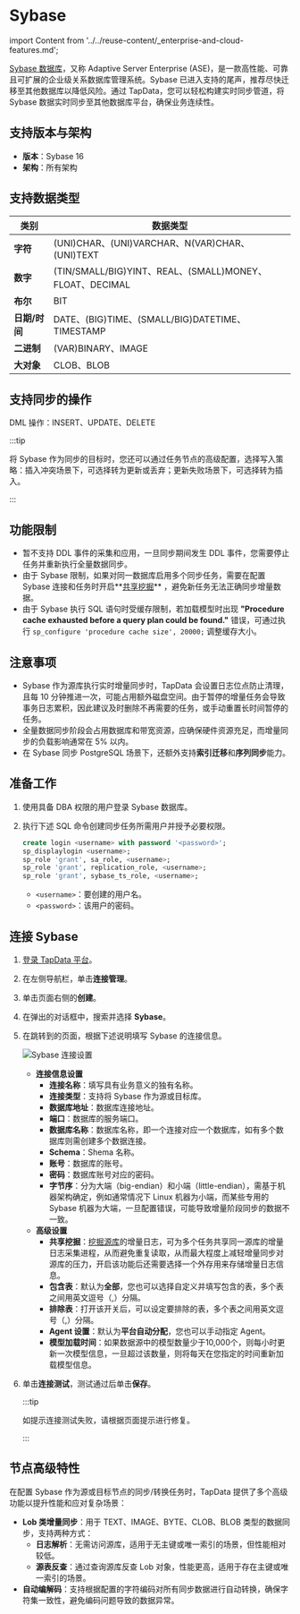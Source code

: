# Sybase

import Content from '../../reuse-content/_enterprise-and-cloud-features.md';

<Content />

[Sybase 数据库](https://infocenter.sybase.com/help/index.jsp)，又称 Adaptive Server Enterprise (ASE)，是一款高性能、可靠且可扩展的企业级关系数据库管理系统。Sybase 已进入支持的尾声，推荐尽快迁移至其他数据库以降低风险。通过 TapData，您可以轻松构建实时同步管道，将 Sybase 数据实时同步至其他数据库平台，确保业务连续性。

## 支持版本与架构

* **版本**：Sybase 16
* **架构**：所有架构

## 支持数据类型

| **类别**      | **数据类型**                                            |
| ------------- | ------------------------------------------------------- |
| **字符**      | (UNI)CHAR、(UNI)VARCHAR、N(VAR)CHAR、(UNI)TEXT          |
| **数字**      | (TIN/SMALL/BIG)YINT、REAL、(SMALL)MONEY、FLOAT、DECIMAL |
| **布尔**      | BIT                                                     |
| **日期/时间** | DATE、(BIG)TIME、(SMALL/BIG)DATETIME、TIMESTAMP         |
| **二进制**    | (VAR)BINARY、IMAGE                                      |
| **大对象**    | CLOB、BLOB                                              |

## 支持同步的操作

DML 操作：INSERT、UPDATE、DELETE

:::tip

将 Sybase 作为同步的目标时，您还可以通过任务节点的高级配置，选择写入策略：插入冲突场景下，可选择转为更新或丢弃；更新失败场景下，可选择转为插入。

:::

## 功能限制

- 暂不支持 DDL 事件的采集和应用，一旦同步期间发生 DDL 事件，您需要停止任务并重新执行全量数据同步。
- 由于 Sybase 限制，如果对同一数据库启用多个同步任务，需要在配置 Sybase 连接和任务时开启**[共享挖掘](../../user-guide/advanced-settings/share-mining.md)** ，避免新任务无法正确同步增量数据。
- 由于 Sybase 执行 SQL 语句时受缓存限制，若加载模型时出现 **"Procedure cache exhausted before a query plan could be found."** 错误，可通过执行 `sp_configure 'procedure cache size', 20000;` 调整缓存大小。

## 注意事项

- Sybase 作为源库执行实时增量同步时，TapData 会设置日志位点防止清理，且每 10 分钟推进一次，可能占用额外磁盘空间。由于暂停的增量任务会导致事务日志累积，因此建议及时删除不再需要的任务，或手动重置长时间暂停的任务。
- 全量数据同步阶段会占用数据库和带宽资源，应确保硬件资源充足，而增量同步的负载影响通常在 5% 以内。
- 在 Sybase 同步 PostgreSQL 场景下，还额外支持**索引迁移**和**序列同步**能力。

## <span id="prerequisites">准备工作</span>

1. 使用具备 DBA 权限的用户登录 Sybase 数据库。

2. 执行下述 SQL 命令创建同步任务所需用户并授予必要权限。

   ```sql
   create login <username> with password '<password>';
   sp_displaylogin <username>;
   sp_role 'grant', sa_role, <username>;
   sp_role 'grant', replication_role, <username>;
   sp_role 'grant', sybase_ts_role, <username>;
   ```

   * `<username>`：要创建的用户名。
   * `<password>`：该用户的密码。

## 连接 Sybase

1. [登录 TapData 平台](../../user-guide/log-in.md)。

2. 在左侧导航栏，单击**连接管理**。

3. 单击页面右侧的**创建**。

4. 在弹出的对话框中，搜索并选择 **Sybase**。

5. 在跳转到的页面，根据下述说明填写 Sybase 的连接信息。

   ![Sybase 连接设置](../../images/sybase_connection.png)

   * **连接信息设置**
     * **连接名称**：填写具有业务意义的独有名称。
     * **连接类型**：支持将 Sybase 作为源或目标库。
     * **数据库地址**：数据库连接地址。
     * **端口**：数据库的服务端口。
     * **数据库名称**：数据库名称，即一个连接对应一个数据库，如有多个数据库则需创建多个数据连接。
     * **Schema**：Shema 名称。
     * **账号**：数据库的账号。
     * **密码**：数据库账号对应的密码。
     * **字节序**：分为大端（big-endian）和小端（little-endian），需基于机器架构确定，例如通常情况下 Linux 机器为小端，而某些专用的 Sybase 机器为大端，一旦配置错误，可能导致增量阶段同步的数据不一致。
   * **高级设置**
      * **共享挖掘**：[挖掘源库](../../user-guide/advanced-settings/share-mining.md)的增量日志，可为多个任务共享同一源库的增量日志采集进程，从而避免重复读取，从而最大程度上减轻增量同步对源库的压力，开启该功能后还需要选择一个外存用来存储增量日志信息。
      * **包含表**：默认为**全部**，您也可以选择自定义并填写包含的表，多个表之间用英文逗号（,）分隔。
      * **排除表**：打开该开关后，可以设定要排除的表，多个表之间用英文逗号（,）分隔。
      * **Agent 设置**：默认为**平台自动分配**，您也可以手动指定 Agent。
      * **模型加载时间**：如果数据源中的模型数量少于10,000个，则每小时更新一次模型信息，一旦超过该数量，则将每天在您指定的时间重新加载模型信息。

6. 单击**连接测试**，测试通过后单击**保存**。

   :::tip

   如提示连接测试失败，请根据页面提示进行修复。

   :::

## 节点高级特性

在配置 Sybase 作为源或目标节点的同步/转换任务时，TapData 提供了多个高级功能以提升性能和应对复杂场景：

- **Lob 类增量同步**：用于 TEXT、IMAGE、BYTE、CLOB、BLOB 类型的数据同步，支持两种方式：
  - **日志解析**：无需访问源库，适用于无主键或唯一索引的场景，但性能相对较低。
  - **源表反查**：通过查询源库反查 Lob 对象，性能更高，适用于存在主键或唯一索引的场景。
- **自动编解码**：支持根据配置的字符编码对所有同步数据进行自动转换，确保字符集一致性，避免编码问题导致的数据异常。